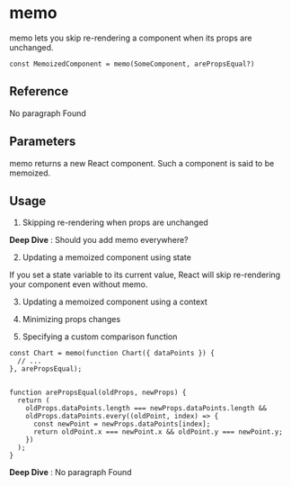 # memo

memo lets you skip re-rendering a component when its props are unchanged.

```
const MemoizedComponent = memo(SomeComponent, arePropsEqual?)
```

## Reference

No paragraph Found

## Parameters

memo returns a new React component. Such a component is said to be memoized.

## Usage

1. Skipping re-rendering when props are unchanged

**Deep Dive** : Should you add memo everywhere? 

2. Updating a memoized component using state 

If you set a state variable to its current value, React will skip re-rendering your component even without memo. 

3. Updating a memoized component using a context 

4. Minimizing props changes 

5. Specifying a custom comparison function

```
const Chart = memo(function Chart({ dataPoints }) {
  // ...
}, arePropsEqual);


function arePropsEqual(oldProps, newProps) {
  return (
    oldProps.dataPoints.length === newProps.dataPoints.length &&
    oldProps.dataPoints.every((oldPoint, index) => {
      const newPoint = newProps.dataPoints[index];
      return oldPoint.x === newPoint.x && oldPoint.y === newPoint.y;
    })
  );
}

```

**Deep Dive** : No paragraph Found

